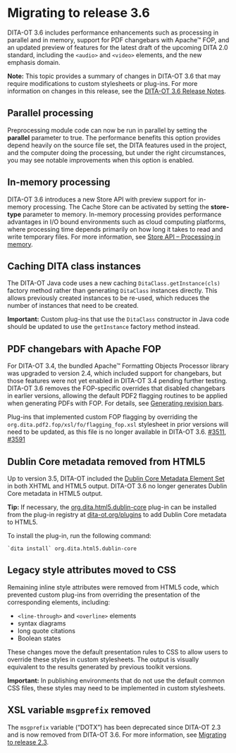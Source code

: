 # Migrating to release 3.6

DITA-OT 3.6 includes performance enhancements such as processing in parallel and in memory, support for PDF changebars with Apache™ FOP, and an updated preview of features for the latest draft of the upcoming DITA 2.0 standard, including the `<audio>` and `<video>` elements, and the new emphasis domain.

**Note:** This topic provides a summary of changes in DITA-OT 3.6 that may require modifications to custom stylesheets or plug-ins. For more information on changes in this release, see the [DITA-OT 3.6 Release Notes](https://www.dita-ot.org/3.6/release-notes/).

## Parallel processing

Preprocessing module code can now be run in parallel by setting the **parallel** parameter to true. The performance benefits this option provides depend heavily on the source file set, the DITA features used in the project, and the computer doing the processing, but under the right circumstances, you may see notable improvements when this option is enabled.

## In-memory processing

DITA-OT 3.6 introduces a new Store API with preview support for in-memory processing. The Cache Store can be activated by setting the **store-type** parameter to memory. In-memory processing provides performance advantages in I/O bound environments such as cloud computing platforms, where processing time depends primarily on how long it takes to read and write temporary files. For more information, see [Store API – Processing in memory](../reference/store-api.md).

## Caching DITA class instances

The DITA-OT Java code uses a new caching `DitaClass.getInstance(cls)` factory method rather than generating `DitaClass` instances directly. This allows previously created instances to be re-used, which reduces the number of instances that need to be created.

**Important:** Custom plug-ins that use the `DitaClass` constructor in Java code should be updated to use the `getInstance` factory method instead.

## PDF changebars with Apache FOP

For DITA-OT 3.4, the bundled Apache™ Formatting Objects Processor library was upgraded to version 2.4, which included support for changebars, but those features were not yet enabled in DITA-OT 3.4 pending further testing. DITA-OT 3.6 removes the FOP-specific overrides that disabled changebars in earlier versions, allowing the default PDF2 flagging routines to be applied when generating PDFs with FOP. For details, see [Generating revision bars](pdf2-creating-change-bars.md).

Plug-ins that implemented custom FOP flagging by overriding the `org.dita.pdf2.fop/xsl/fo/flagging_fop.xsl` stylesheet in prior versions will need to be updated, as this file is no longer available in DITA-OT 3.6. [\#3511](https://github.com/dita-ot/dita-ot/issues/3511), [\#3591](https://github.com/dita-ot/dita-ot/issues/3591)

## Dublin Core metadata removed from HTML5

Up to version 3.5, DITA-OT included the [Dublin Core Metadata Element Set](https://dublincore.org/specifications/dublin-core/dcmi-terms) in both XHTML and HTML5 output. DITA-OT 3.6 no longer generates Dublin Core metadata in HTML5 output.

**Tip:** If necessary, the [org.dita.html5.dublin-core](https://github.com/dita-ot/org.dita.html5.dublin-core/) plug-in can be installed from the plug-in registry at [dita-ot.org/plugins](https://www.dita-ot.org/plugins) to add Dublin Core metadata to HTML5.

To install the plug-in, run the following command:

```syntax-bash
`dita install` org.dita.html5.dublin-core
```

## Legacy style attributes moved to CSS

Remaining inline style attributes were removed from HTML5 code, which prevented custom plug-ins from overriding the presentation of the corresponding elements, including:

-   `<line-through>` and `<overline>` elements
-   syntax diagrams
-   long quote citations
-   Boolean states

These changes move the default presentation rules to CSS to allow users to override these styles in custom stylesheets. The output is visually equivalent to the results generated by previous toolkit versions.

**Important:** In publishing environments that do not use the default common CSS files, these styles may need to be implemented in custom stylesheets.

## XSL variable `msgprefix` removed

The `msgprefix` variable \(“DOTX”\) has been deprecated since DITA-OT 2.3 and is now removed from DITA-OT 3.6. For more information, see [Migrating to release 2.3](migrating-to-2.3.md).

